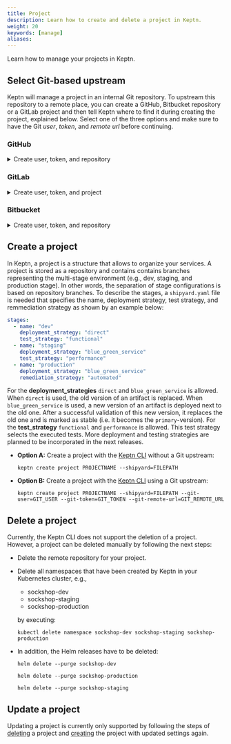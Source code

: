 ```yaml
---
title: Project
description: Learn how to create and delete a project in Keptn.
weight: 20
keywords: [manage]
aliases:
---
```


Learn how to manage your projects in Keptn.

## Select Git-based upstream  

Keptn will manage a project in an internal Git repository. To upstream this repository to a remote place, you can create a GitHub, Bitbucket repository or a GitLab project and then tell Keptn where to find it during creating the project, explained below. Select one of the three options and make sure to have the Git *user*, *token*, and *remote url* before continuing.

### GitHub
<details><summary>Create user, token, and repository</summary>
<p>

1. (optional) If you want to use a dedicated GitHub organization for your repository, create a [GitHub organization](https://github.com/organizations/new).

1. If you do not have a GitHub user, create a user by [signing up](https://github.com/join?source=header-home). 

1. Create a [personal access token](https://help.github.com/en/articles/creating-a-personal-access-token-for-the-command-line) for your user with *repo* scope:

    {{< popup_image 
    link="./assets/github-access-token.png" 
    caption="GitHub access token" 
    width="40%">}}

1. Go to your account or the previously create GitHub organization and create a [GitHub repository](https://help.github.com/en/articles/create-a-repo).

    **Note:** Click the **Initialize this repository with a README** checkbox to initialize the repository.

    {{< popup_image 
    link="./assets/git_create_repo.png" 
    caption="GitHub create repository" 
    width="40%">}} 

</p>
</details>

### GitLab
<details><summary>Create user, token, and project</summary>
<p>

1. If you do not have a GitLab user, create a user by [signing up for a free trial](https://customers.gitlab.com/trials/new?gl_com=true). 

1. Create a [personal access token](https://docs.gitlab.com/ee/user/profile/personal_access_tokens.html) for your user with *write_repo* scope:

    {{< popup_image 
    link="./assets/gitlab_access_token.png" 
    caption="GitHub access token" 
    width="40%">}}

1. Go to your account and create a [GitLab project](https://docs.gitlab.com/ee/gitlab-basics/create-project.html).

    **Note:** Click the **Initialize this repository with a README** checkbox to initialize the repository.

    {{< popup_image 
    link="./assets/gitlab_create_project.png" 
    caption="GitLab create project" 
    width="40%">}} 

</p>
</details>

### Bitbucket
<details><summary>Create user, token, and repository</summary>
<p>

1. If you do not have a Bitbucket user, create a user by [signing up for a free trial](https://bitbucket.org/account/signup/). 

1. Create a [app password](https://docs.gitlab.com/ee/user/profile/personal_access_tokens.html) for your user with *Write* scope. Therefore, select your User > **View profile** > **Settings** > **App passwords** > **Create app password**

    {{< popup_image 
    link="./assets/bitbucket_access_token.png" 
    caption="Bitbucket access token" 
    width="40%">}}

1. Go to your account and create a [Bitbucket repository](https://docs.gitlab.com/ee/gitlab-basics/create-project.html).

    **Note:** Select *Include a README* **Yes, with a template** to initialize the repository.

    {{< popup_image 
    link="./assets/bitbucket_create_repo.png" 
    caption="Bitbucket create repository" 
    width="40%">}} 

</p>
</details>

## Create a project

In Keptn, a project is a structure that allows to organize your services. 
A project is stored as a repository and contains contains branches representing the multi-stage environment (e.g., dev, staging, and production stage). In other words, the separation of stage configurations is based on repository branches. To describe the stages, a `shipyard.yaml` file is needed that specifies the name, deployment strategy, test strategy, and remmediation strategy as shown by an example below:

```yaml
stages:
  - name: "dev"
    deployment_strategy: "direct"
    test_strategy: "functional"
  - name: "staging"
    deployment_strategy: "blue_green_service"
    test_strategy: "performance"
  - name: "production"
    deployment_strategy: "blue_green_service"
    remediation_strategy: "automated"
```

For the **deployment_strategies** `direct` and `blue_green_service` is allowed. 
When `direct` is used, the old version of an artifact is replaced.
When `blue_green_service` is used, a new version of an artifact is deployed next to the old one.
After a successful validation of this new version, it replaces the old one and is marked as stable (i.e. it becomes the `primary`-version). 
For the **test_strategy** `functional` and `performance` is allowed.
This test strategy selects the executed tests.
More deployment and testing strategies are planned to be incorporated in the next releases.

* **Option A:** Create a project with the [Keptn CLI](../../reference/cli) without a Git upstream: 
  ```console
  keptn create project PROJECTNAME --shipyard=FILEPATH
  ```

* **Option B:** Create a project with the [Keptn CLI](../../reference/cli) using a Git upstream: 
  ```console
  keptn create project PROJECTNAME --shipyard=FILEPATH --git-user=GIT_USER --git-token=GIT_TOKEN --git-remote-url=GIT_REMOTE_URL
  ```

## Delete a project

Currently, the Keptn CLI does not support the deletion of a project. However, a project can be deleted manually by following the next steps:

- Delete the remote repository for your project.

- Delete all namespaces that have been created by Keptn in your Kubernetes cluster, e.g.,
  - sockshop-dev
  - sockshop-staging
  - sockshop-production

  by executing:

  ```console
  kubectl delete namespace sockshop-dev sockshop-staging sockshop-production
  ```

- In addition, the Helm releases have to be deleted:

  ```console
  helm delete --purge sockshop-dev
  ```
  ```console
  helm delete --purge sockshop-production
  ```
  ```console
  helm delete --purge sockshop-staging
  ```

## Update a project

Updating a project is currently only supported by following the steps of [deleting](#delete-a-project) a project and [creating](#create-a-project) the project with updated settings again.
